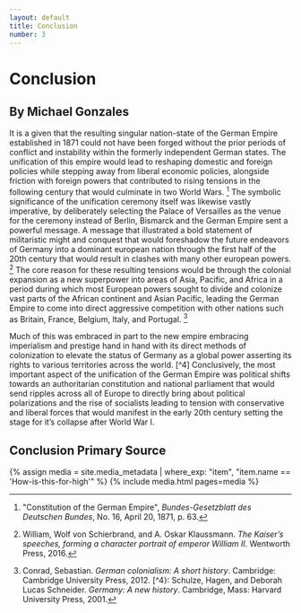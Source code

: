 ```yaml
---
layout: default
title: Conclusion
number: 3
---
```


# Conclusion

## By Michael Gonzales

It is a given that the resulting singular nation-state of the German Empire established in 1871 could not have been forged without the prior periods of conflict and instability within the formerly independent German states. 
The unification of this empire would lead to reshaping domestic and foreign policies while stepping away from liberal economic policies, alongside friction with foreign powers that contributed to rising tensions in the following century that would culminate in two World Wars. [^1]
The symbolic significance of the unification ceremony itself was likewise vastly imperative, by deliberately selecting the Palace of Versailles as the venue for the ceremony instead of Berlin, Bismarck and the German Empire sent a powerful message. 
A message that illustrated a bold statement of militaristic might and conquest that would foreshadow the future endeavors of Germany into a dominant european nation through the first half of the 20th century that would result in clashes with many other european powers. [^2]
The core reason for these resulting tensions would be through the colonial expansion as a new superpower into areas of Asia, Pacific, and Africa in a period during which most European powers sought to divide and colonize vast parts of the African continent and Asian Pacific, leading the German Empire to come into direct aggressive competition with other nations such as Britain, France, Belgium, Italy, and Portugal. [^3]

Much of this was embraced in part to the new empire embracing imperialism and prestige hand in hand with its direct methods of colonization to elevate the status of Germany as a global power asserting its rights to various territories across the world. [^4]
Conclusively, the most important aspect of the unification of the German Empire was political shifts towards an authoritarian constitution and national parliament that would send ripples across all of Europe to directly bring about political polarizations and the rise of socialists leading to tension with conservative and liberal forces that would manifest in the early 20th century setting the stage for it’s collapse after World War I.

## Conclusion Primary Source

{% assign media = site.media_metadata | where_exp: "item", "item.name == 'How-is-this-for-high'" %}
{% include media.html pages=media %}

[^1]: "Constitution of the German Empire", *Bundes-Gesetzblatt des Deutschen Bundes*, No. 16, April 20, 1871, p. 63.
[^2]: William, Wolf von Schierbrand, and A. Oskar Klaussmann. *The Kaiser’s speeches, forming a character portrait of emperor William II*. Wentworth Press, 2016.
[^3]: Conrad, Sebastian. *German colonialism: A short history*. Cambridge: Cambridge University Press, 2012.
[^4}: Schulze, Hagen, and Deborah Lucas Schneider. *Germany: A new history*. Cambridge, Mass: Harvard University Press, 2001.
